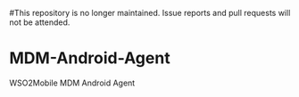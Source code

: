 #This repository is no longer maintained.
Issue reports and pull requests will not be attended.


# MDM-Android-Agent
WSO2Mobile MDM Android Agent
